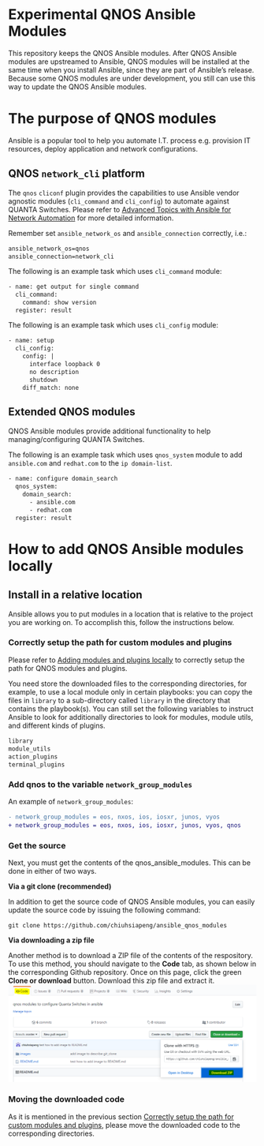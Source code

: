 # Experimental QNOS Ansible Modules
This repository keeps the QNOS Ansible modules.
After QNOS Ansible modules are upstreamed to Ansible, QNOS modules will be installed at the same time when you install Ansible, since they are part of Ansible’s release.
Because some QNOS modules are under development, you still can use this way to update the QNOS Ansible modules.

#	The purpose of QNOS modules
Ansible is a popular tool to help you automate I.T. process e.g. provision IT resources, deploy application and network configurations.

## QNOS `network_cli` platform
The `qnos` `cliconf` plugin provides the capabilities to use Ansible vendor agnostic modules (`cli_command` and `cli_config`) to automate against QUANTA Switches. Please refer to [Advanced Topics with Ansible for Network Automation](https://docs.ansible.com/ansible/latest/network/user_guide/index.html) for more detailed information.

Remember set `ansible_network_os` and `ansible_connection` correctly, i.e.:

```
ansible_network_os=qnos
ansible_connection=network_cli
```

The following is an example task which uses `cli_command` module:
```
- name: get output for single command
  cli_command:
    command: show version
  register: result
```

The following is an example task which uses `cli_config` module:
```
- name: setup
  cli_config:
    config: |
      interface loopback 0
      no description
      shutdown
    diff_match: none
```



## Extended QNOS modules
QNOS Ansible modules provide additional functionality to help managing/configuring QUANTA Switches.

The following is an example task which uses `qnos_system` module to add `ansible.com` and `redhat.com` to the `ip domain-list`.
```
- name: configure domain_search
  qnos_system:
    domain_search:
      - ansible.com
      - redhat.com
  register: result
```

# How to add QNOS Ansible modules locally
## Install in a relative location
Ansible allows you to put modules in a location that is relative to the project you are working on. To accomplish this, follow the instructions below.

### Correctly setup the path for custom modules and plugins
Please refer to [Adding modules and plugins locally](https://docs.ansible.com/ansible/latest/dev_guide/developing_locally.html) to correctly setup the path for QNOS modules and plugins.

You need store the downloaded files to the corresponding directories, for example, to use a local module only in certain playbooks: you can copy the files in `library` to a sub-directory called `library` in the directory that contains the playbook(s).
You can still set the following variables to instruct Ansible to look for additionally directories to look for modules, module utils, and different kinds of plugins.
```
library
module_utils
action_plugins
terminal_plugins
```

### Add qnos to the variable `network_group_modules`
An example of `network_group_modules`:
```diff
- network_group_modules = eos, nxos, ios, iosxr, junos, vyos
+ network_group_modules = eos, nxos, ios, iosxr, junos, vyos, qnos
```

### Get the source
Next, you must get the contents of the qnos_ansible_modules. This can be done in either of two ways.

**Via a git clone (recommended)**

In addition to get the source code of QNOS Ansible modules, you can easily update the source code by issuing the following command:
```
git clone https://github.com/chiuhsiapeng/ansible_qnos_modules
```
**Via downloading a zip file**

Another method is to download a ZIP file of the contents of the respository. To use this method, you should navigate to the __Code__ tab, as shown below in the corresponding Github repository. Once on this page, click the green __Clone or download__ button. Download this zip file and extract it.
![download zip](images/download_zip.png)

### Moving the downloaded code
As it is mentioned in the previous section [Correctly setup the path for custom modules and plugins](#Correctly-setup-the-path-for-custom-modules-and-plugins), please move the downloaded code to the corresponding directories.
